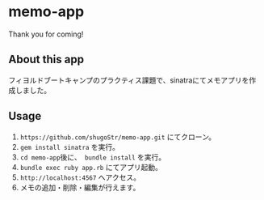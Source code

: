# memo-app
Thank you for coming!

## About this app
フィヨルドブートキャンプのプラクティス課題で、sinatraにてメモアプリを作成しました。

## Usage
1. ```https://github.com/shugoStr/memo-app.git``` にてクローン。
2. ```gem install sinatra``` を実行。
3. ```cd memo-app```後に、　```bundle install``` を実行。
4. ```bundle exec ruby app.rb``` にてアプリ起動。
5. ```http://localhost:4567``` へアクセス。
6. メモの追加・削除・編集が行えます。
